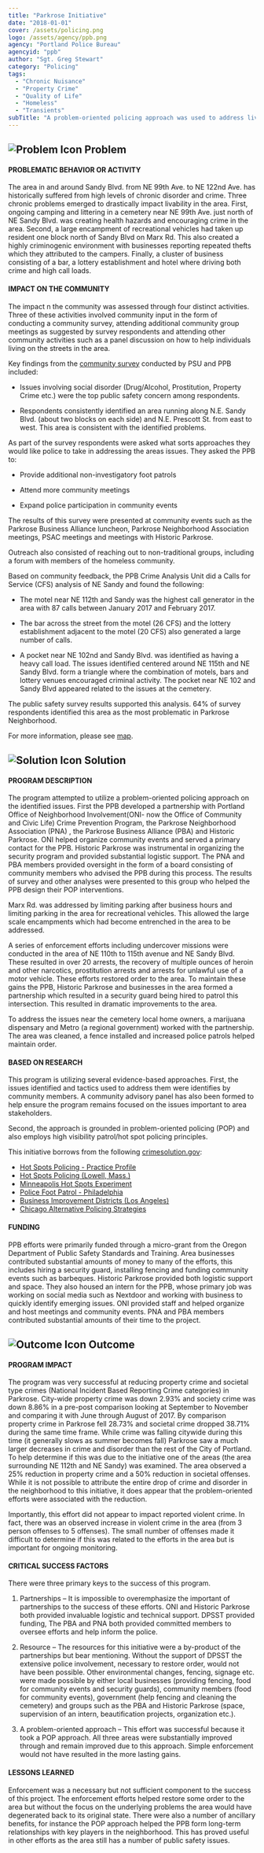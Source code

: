 ```yaml
---
title: "Parkrose Initiative"
date: "2018-01-01"
cover: /assets/policing.png
logo: /assets/agency/ppb.png
agency: "Portland Police Bureau"
agencyid: "ppb"
author: "Sgt. Greg Stewart"
category: "Policing"
tags:
  - "Chronic Nuisance"
  - "Property Crime"
  - "Quality of Life"
  - "Homeless"
  - "Transients"
subTitle: "A problem-oriented policing approach was used to address livability issues, including camping and businesses that contributed to crime and high call loads."
---
```


## ![Problem Icon](https://github.com/google/material-design-icons/raw/master/alert/1x_web/ic_error_outline_black_48dp.png "Problem") Problem

#### PROBLEMATIC BEHAVIOR OR ACTIVITY

The area in and around Sandy Blvd. from NE 99th Ave. to NE 122nd Ave. has historically suffered from high levels of chronic disorder and crime. Three chronic problems emerged to drastically impact livability in the area. First, ongoing camping and littering in a cemetery near NE 99th Ave. just north of NE Sandy Blvd. was creating health hazards and encouraging crime in the area. Second, a large encampment of recreational vehicles had taken up resident one block north of Sandy Blvd on Marx Rd. This also created a highly criminogenic environment with businesses reporting repeated thefts which they attributed to the campers. Finally, a cluster of business consisting of a bar, a lottery establishment and hotel where driving both crime and high call loads.

#### IMPACT ON THE COMMUNITY

The impact n the community was assessed through four distinct activities. Three of these activities involved community input in the form of conducting a community survey, attending additional community group meetings as suggested by survey respondents and attending other community activities such as a panel discussion on how to help individuals living on the streets in the area.

Key findings from the [community survey](https://github.com/AnnieRexford/okb-copy/blob/master/content/posts/2018-01-01--Parkrose-Initiative/parkrose-survey.pdf) conducted by PSU and PPB included:

* Issues involving social disorder (Drug/Alcohol, Prostitution, Property Crime etc.) were the top public safety concern among respondents.

* Respondents consistently identified an area running along N.E. Sandy Blvd. (about two blocks on each side) and N.E. Prescott St. from east to west. This area is consistent with the identified problems.

As part of the survey respondents were asked what sorts approaches they would like police to take in addressing the areas issues.
They asked the PPB to:

* Provide additional non-investigatory foot patrols

* Attend more community meetings

* Expand police participation in community events

The results of this survey were presented at community events such as the Parkrose Business Alliance luncheon, Parkrose Neighborhood Association meetings, PSAC meetings and meetings with Historic Parkrose.

Outreach also consisted of reaching out to non-traditional groups, including a forum with members of the homeless community.

Based on community feedback, the PPB Crime Analysis Unit did a Calls for Service (CFS) analysis of NE Sandy and found the following:

* The motel near NE 112th and Sandy was the highest call generator in the area with 87 calls between January 2017 and February 2017. 

* The bar across the street from the motel (26 CFS) and the lottery establishment adjacent to the motel (20 CFS) also generated a large number of calls. 

* A pocket near NE 102nd and Sandy Blvd. was identified as having a heavy call load. The issues identified centered around NE 115th and NE Sandy Blvd. form a triangle where the combination of motels, bars and lottery venues encouraged criminal activity. The pocket near NE 102 and Sandy Blvd appeared related to the issues at the cemetery.

The public safety survey results supported this analysis. 64% of survey respondents identified this area as the most problematic in Parkrose Neighborhood. 

For more information, please see [map](https://github.com/AnnieRexford/okb-copy/blob/master/content/posts/2018-01-01--Parkrose-Initiative/Parkrose-map.pdf).

## ![Solution Icon](https://github.com/google/material-design-icons/raw/master/action/1x_web/ic_lightbulb_outline_black_48dp.png "Solution") Solution

#### PROGRAM DESCRIPTION

The program attempted to utilize a problem-oriented policing approach on the identified issues. First the PPB developed a partnership with Portland Office of Neighborhood Involvement(ONI- now the Office of Community and Civic Life) Crime Prevention Program, the Parkrose Neighborhood Association (PNA) , the Parkrose Business Alliance (PBA) and Historic Parkrose. ONI helped organize community events and served a primary contact for the PPB. Historic Parkrose was instrumental in organizing the security program and provided substantial logistic support. The PNA and PBA members provided oversight in the form of a board consisting of community members who advised the PPB during this process. The results of survey and other analyses were presented to this group who helped the PPB design their POP interventions.

Marx Rd. was addressed by limiting parking after business hours and limiting parking in the area for recreational vehicles. This allowed the large scale encampments which had become entrenched in the area to be addressed. 

A series of enforcement efforts including undercover missions were conducted in the area of NE 110th to 115th avenue and NE Sandy Blvd. These resulted in over 20 arrests, the recovery of multiple ounces of heroin and other narcotics, prostitution arrests and arrests for unlawful use of a motor vehicle. These efforts restored order to the area. To maintain these gains the PPB, Historic Parkrose and businesses in the area formed a partnership which resulted in a security guard being hired to patrol this intersection. This resulted in dramatic improvements to the area.

To address the issues near the cemetery local home owners, a marijuana dispensary and Metro (a regional government) worked with the partnership. The area was cleaned, a fence installed and increased police patrols helped maintain order.

#### BASED ON RESEARCH

This program is utilizing several evidence-based approaches. First, the issues identified and tactics used to address them were identifies by community members. A community advisory panel has also been formed to help ensure the program remains focused on the issues important to area stakeholders. 

Second, the approach is grounded in problem-oriented policing (POP) and also employs high visibility patrol/hot spot policing principles. 

This initiative borrows from the following [crimesolution.gov](https://www.crimesolutions.gov/): 
  * [Hot Spots Policing - Practice Profile](https://www.crimesolutions.gov/PracticeDetails.aspx?ID=8) 
  * [Hot Spots Policing (Lowell, Mass.)](https://www.crimesolutions.gov/ProgramDetails.aspx?ID=208)
  * [Minneapolis Hot Spots Experiment](https://www.crimesolutions.gov/ProgramDetails.aspx?ID=58)
  * [Police Foot Patrol - Philadelphia](https://www.crimesolutions.gov/ProgramDetails.aspx?ID=234)
  * [Business Improvement Districts (Los Angeles)](https://www.crimesolutions.gov/ProgramDetails.aspx?ID=67)
  * [Chicago Alternative Policing Strategies](https://www.crimesolutions.gov/ProgramDetails.aspx?ID=299)

#### FUNDING

PPB efforts were primarily funded through a micro-grant from the Oregon Department of Public Safety Standards and Training. Area businesses contributed substantial amounts of money to many of the efforts, this includes hiring a security guard, installing fencing and funding community events such as barbeques. Historic Parkrose provided both logistic support and space. They also housed an intern for the PPB, whose primary job was working on social media such as Nextdoor and working with business to quickly identify emerging issues. ONI provided staff and helped organize and host meetings and community events. PNA and PBA members contributed substantial amounts of their time to the project.

## ![Outcome Icon](https://github.com/google/material-design-icons/raw/master/action/1x_web/ic_view_list_black_48dp.png "Outcome") Outcome

#### PROGRAM IMPACT

The program was very successful at reducing property crime and societal type crimes (National Incident Based Reporting Crime categories) in Parkrose. City-wide property crime was down 2.93% and society crime was down 8.86% in a pre-post comparison looking at September to November and comparing it with June through August of 2017. By comparison property crime in Parkrose fell 28.73% and societal crime dropped 38.71% during the same time frame. While crime was falling citywide during this time (it generally slows as summer becomes fall) Parkrose saw a much larger decreases in crime and disorder than the rest of the City of Portland. To help determine if this was due to the initiative one of the areas (the area surrounding NE 112th and NE Sandy) was examined. The area observed a 25% reduction in property crime and a 50% reduction in societal offenses. While it is not possible to attribute the entire drop of crime and disorder in the neighborhood to this initiative, it does appear that the problem-oriented efforts were associated with the reduction.

Importantly, this effort did not appear to impact reported violent crime. In fact, there was an observed increase in violent crime in the area (from 3 person offenses to 5 offenses). The small number of offenses made it difficult to determine if this was related to the efforts in the area but is important for ongoing monitoring.

#### CRITICAL SUCCESS FACTORS

There were three primary keys to the success of this program.

1. Partnerships – It is impossible to overemphasize the important of partnerships to the success of these efforts. ONI and Historic Parkrose both provided invaluable logistic and technical support. DPSST provided funding, The PBA and PNA both provided committed members to oversee efforts and help inform the police.

2. Resource – The resources for this initiative were a by-product of the partnerships but bear mentioning. Without the support of DPSST the extensive police involvement, necessary to restore order, would not have been possible. Other environmental changes, fencing, signage etc. were made possible by either local businesses (providing fencing, food for community events and security guards), community members (food for community events), government (help fencing and cleaning the cemetery) and groups such as the PBA and Historic Parkrose (space, supervision of an intern, beautification projects, organization etc.).

3. A problem-oriented approach – This effort was successful because it took a POP approach. All three areas were substantially improved through and remain improved due to this approach. Simple enforcement would not have resulted in the more lasting gains.

#### LESSONS LEARNED

Enforcement was a necessary but not sufficient component to the success of this project. The enforcement efforts helped restore some order to the area but without the focus on the underlying problems the area would have degenerated back to its original state. There were also a number of ancillary benefits, for instance the POP approach helped the PPB form long-term relationships with key players in the neighborhood. This has proved useful in other efforts as the area still has a number of public safety issues.
